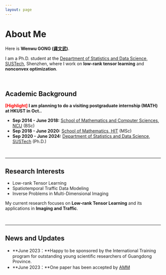 ```yaml
---
layout: page
---
```


# About Me

Here is **Wenwu GONG ([龚文武](https://github.com/GongWenwuu/GongWenwuu.github.io/images/profiles.png))**.

I am a Ph.D. student at the <a href="https://stat-ds.sustech.edu.cn/"> Department of Statistics and Data Science, SUSTech</a>, Shenzhen, where I work on **low-rank tensor learning** and **nonconvex optimization**. 

<br>

## Academic Background

**<font color='red'>[Highlight]</font> I am planning to do a visiting postgraduate internship (MATH) at HKUST in Oct..** 

- **Sep 2014 - June 2018:** <a href="http://smcs.ncu.edu.cn/"> School of Mathematics and Computer Sciences, NCU</a> (BSc)
- **Sep 2018 - June 2020:** <a href="http://math.hit.edu.cn/"> School of Mathematics, HIT</a> (MSc)
- **Sep 2020 - June 2024:** <a href="https://stat-ds.sustech.edu.cn/"> Department of Statistics and Data Science, SUSTech</a> (Ph.D.)

<br>

---

## Research Interests

- Low-rank Tensor Learning
- Spatiotemporal Traffic Data Modeling
- Inverse Problems in Multi-Dimensional Imaging

My current research focuses on **Low-rank Tensor Learning** and its applications in **Imaging and Traffic**. 

<br>

---

## News and Updates

- **June 2023：**Happy to be sponsored by the International Training program for outstanding young scientific researchers of Guangdong Province.
- **June 2023：**One paper has been accepted by <a href="https://www.sciencedirect.com/journal/applied-mathematical-modelling"> AMM</a>

<br>
